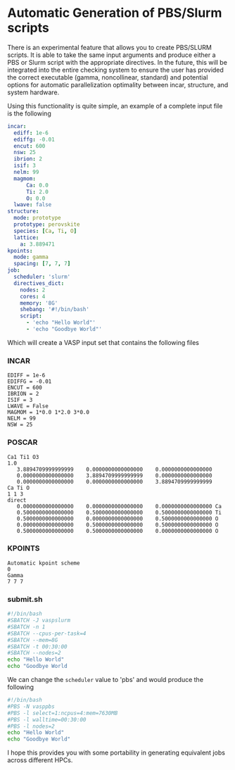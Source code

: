 # Automatic Generation of PBS/Slurm scripts

There is an experimental feature that allows you to create PBS/SLURM scripts. It is able to take the same input arguments and produce either a PBS or Slurm script with the appropriate directives. In the future, this will be integrated into the entire checking system to ensure the user has provided the correct executable (gamma, noncollinear, standard) and potential options for automatic parallelization optimality between incar, structure, and system hardware. 

Using this functionality is quite simple, an example of a complete input file is the following

```yaml 
incar:
  ediff: 1e-6
  ediffg: -0.01
  encut: 600
  nsw: 25
  ibrion: 2
  isif: 3
  nelm: 99 
  magmom: 
      Ca: 0.0
      Ti: 2.0
      O: 0.0
  lwave: false
structure:
  mode: prototype
  prototype: perovskite
  species: [Ca, Ti, O]
  lattice:
    a: 3.889471
kpoints:
  mode: gamma
  spacing: [7, 7, 7]
job:
  scheduler: 'slurm'
  directives_dict:
    nodes: 2
    cores: 4
    memory: '8G'
    shebang: '#!/bin/bash'
    script:
      - 'echo "Hello World"'
      - 'echo "Goodbye World"'
```

Which will create a VASP input set that contains the following files 

### INCAR

```
EDIFF = 1e-6
EDIFFG = -0.01
ENCUT = 600
IBRION = 2
ISIF = 3
LWAVE = False
MAGMOM = 1*0.0 1*2.0 3*0.0
NELM = 99
NSW = 25
```

### POSCAR

```
Ca1 Ti1 O3
1.0
   3.8894709999999999    0.0000000000000000    0.0000000000000000
   0.0000000000000000    3.8894709999999999    0.0000000000000000
   0.0000000000000000    0.0000000000000000    3.8894709999999999
Ca Ti O
1 1 3
direct
   0.0000000000000000    0.0000000000000000    0.0000000000000000 Ca
   0.5000000000000000    0.5000000000000000    0.5000000000000000 Ti
   0.5000000000000000    0.0000000000000000    0.5000000000000000 O
   0.0000000000000000    0.5000000000000000    0.5000000000000000 O
   0.5000000000000000    0.5000000000000000    0.0000000000000000 O

```

### KPOINTS

```
Automatic kpoint scheme
0
Gamma
7 7 7
```

### submit.sh

```bash
#!/bin/bash
#SBATCH -J vaspslurm
#SBATCH -n 1
#SBATCH --cpus-per-task=4
#SBATCH --mem=8G
#SBATCH -t 00:30:00
#SBATCH --nodes=2
echo "Hello World"
echo "Goodbye World

```

We can change the `scheduler` value to 'pbs' and would produce the following

```bash
#!/bin/bash
#PBS -N vasppbs
#PBS -l select=1:ncpus=4:mem=7630MB
#PBS -l walltime=00:30:00
#PBS -l nodes=2
echo "Hello World"
echo "Goodbye World"
```

I hope this provides you with some portability in generating equivalent jobs across different HPCs. 
